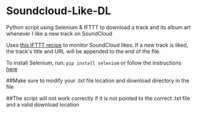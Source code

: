 # Soundcloud-Like-DL
Python script using Selenium &amp; IFTTT to download a track and its album art whenever I like a new track on SoundCloud

Uses [this IFTTT recipe](https://goo.gl/556rKd) to monitor SoundCloud likes. If a new track is liked, the track's title and URL will be appended to the end of the file.

To install Selenium, run: `pip install selenium` or follow the instructions [here](http://goo.gl/JmxrPT)

##Make sure to modify your .txt file location and download directory in the file

##The script will not work correctly if it is not pointed to the correct .txt file and a valid download location


